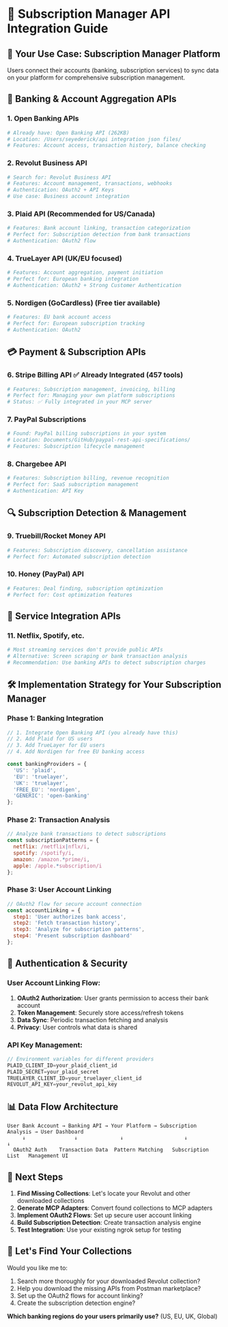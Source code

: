 # 🔄 Subscription Manager API Integration Guide

## 🎯 **Your Use Case: Subscription Manager Platform**
Users connect their accounts (banking, subscription services) to sync data on your platform for comprehensive subscription management.

## 🏦 **Banking & Account Aggregation APIs**

### **1. Open Banking APIs**
```bash
# Already have: Open Banking API (262KB)
# Location: /Users/seyederick/api integration json files/
# Features: Account access, transaction history, balance checking
```

### **2. Revolut Business API**
```bash
# Search for: Revolut Business API
# Features: Account management, transactions, webhooks
# Authentication: OAuth2 + API Keys
# Use case: Business account integration
```

### **3. Plaid API** (Recommended for US/Canada)
```bash
# Features: Bank account linking, transaction categorization
# Perfect for: Subscription detection from bank transactions
# Authentication: OAuth2 flow
```

### **4. TrueLayer API** (UK/EU focused)
```bash
# Features: Account aggregation, payment initiation
# Perfect for: European banking integration
# Authentication: OAuth2 + Strong Customer Authentication
```

### **5. Nordigen (GoCardless)** (Free tier available)
```bash
# Features: EU bank account access
# Perfect for: European subscription tracking
# Authentication: OAuth2
```

## 💳 **Payment & Subscription APIs**

### **6. Stripe Billing API** ✅ Already Integrated (457 tools)
```bash
# Features: Subscription management, invoicing, billing
# Perfect for: Managing your own platform subscriptions
# Status: ✅ Fully integrated in your MCP server
```

### **7. PayPal Subscriptions** 
```bash
# Found: PayPal billing subscriptions in your system
# Location: Documents/GitHub/paypal-rest-api-specifications/
# Features: Subscription lifecycle management
```

### **8. Chargebee API**
```bash
# Features: Subscription billing, revenue recognition
# Perfect for: SaaS subscription management
# Authentication: API Key
```

## 🔍 **Subscription Detection & Management**

### **9. Truebill/Rocket Money API**
```bash
# Features: Subscription discovery, cancellation assistance
# Perfect for: Automated subscription detection
```

### **10. Honey (PayPal) API**
```bash
# Features: Deal finding, subscription optimization
# Perfect for: Cost optimization features
```

## 📱 **Service Integration APIs**

### **11. Netflix, Spotify, etc.**
```bash
# Most streaming services don't provide public APIs
# Alternative: Screen scraping or bank transaction analysis
# Recommendation: Use banking APIs to detect subscription charges
```

## 🛠 **Implementation Strategy for Your Subscription Manager**

### **Phase 1: Banking Integration**
```javascript
// 1. Integrate Open Banking API (you already have this)
// 2. Add Plaid for US users
// 3. Add TrueLayer for EU users
// 4. Add Nordigen for free EU banking access

const bankingProviders = {
  'US': 'plaid',
  'EU': 'truelayer',
  'UK': 'truelayer', 
  'FREE_EU': 'nordigen',
  'GENERIC': 'open-banking'
};
```

### **Phase 2: Transaction Analysis**
```javascript
// Analyze bank transactions to detect subscriptions
const subscriptionPatterns = {
  netflix: /netflix|nflx/i,
  spotify: /spotify/i,
  amazon: /amazon.*prime/i,
  apple: /apple.*subscription/i
};
```

### **Phase 3: User Account Linking**
```javascript
// OAuth2 flow for secure account connection
const accountLinking = {
  step1: 'User authorizes bank access',
  step2: 'Fetch transaction history', 
  step3: 'Analyze for subscription patterns',
  step4: 'Present subscription dashboard'
};
```

## 🔐 **Authentication & Security**

### **User Account Linking Flow:**
1. **OAuth2 Authorization**: User grants permission to access their bank account
2. **Token Management**: Securely store access/refresh tokens
3. **Data Sync**: Periodic transaction fetching and analysis
4. **Privacy**: User controls what data is shared

### **API Key Management:**
```javascript
// Environment variables for different providers
PLAID_CLIENT_ID=your_plaid_client_id
PLAID_SECRET=your_plaid_secret
TRUELAYER_CLIENT_ID=your_truelayer_client_id
REVOLUT_API_KEY=your_revolut_api_key
```

## 📊 **Data Flow Architecture**

```
User Bank Account → Banking API → Your Platform → Subscription Analysis → User Dashboard
     ↓                ↓              ↓                    ↓                  ↓
  OAuth2 Auth    Transaction Data  Pattern Matching   Subscription List   Management UI
```

## 🚀 **Next Steps**

1. **Find Missing Collections**: Let's locate your Revolut and other downloaded collections
2. **Generate MCP Adapters**: Convert found collections to MCP adapters
3. **Implement OAuth2 Flows**: Set up secure user account linking
4. **Build Subscription Detection**: Create transaction analysis engine
5. **Test Integration**: Use your existing ngrok setup for testing

## 📁 **Let's Find Your Collections**

Would you like me to:
1. Search more thoroughly for your downloaded Revolut collection?
2. Help you download the missing APIs from Postman marketplace?
3. Set up the OAuth2 flows for account linking?
4. Create the subscription detection engine?

**Which banking regions do your users primarily use?** (US, EU, UK, Global)
